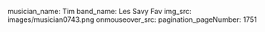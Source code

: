 musician_name: Tim
band_name: Les Savy Fav
img_src: images/musician0743.png
onmouseover_src: 
pagination_pageNumber: 1751